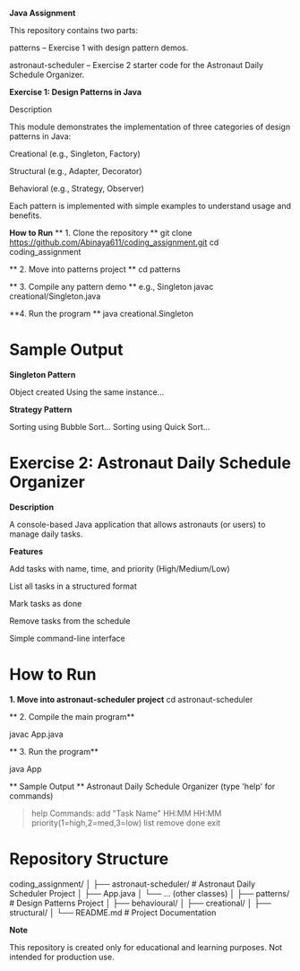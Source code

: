 **Java Assignment**

This repository contains two parts:

patterns – Exercise 1 with design pattern demos.

astronaut-scheduler – Exercise 2 starter code for the Astronaut Daily Schedule Organizer.

**Exercise 1: Design Patterns in Java**

Description

This module demonstrates the implementation of three categories of design patterns in Java:

Creational (e.g., Singleton, Factory)

Structural (e.g., Adapter, Decorator)

Behavioral (e.g., Strategy, Observer)

Each pattern is implemented with simple examples to understand usage and benefits.

**How to Run**
** 1. Clone the repository **
git clone https://github.com/Abinaya611/coding_assignment.git
cd coding_assignment

** 2. Move into patterns project **
cd patterns

** 3. Compile any pattern demo **
e.g., Singleton
javac creational/Singleton.java

**4. Run the program **
java creational.Singleton

# Sample Output

**Singleton Pattern**

Object created
Using the same instance...


**Strategy Pattern**

Sorting using Bubble Sort...
Sorting using Quick Sort...

# Exercise 2: Astronaut Daily Schedule Organizer
**Description**

A console-based Java application that allows astronauts (or users) to manage daily tasks.

**Features**

Add tasks with name, time, and priority (High/Medium/Low)

List all tasks in a structured format

Mark tasks as done

Remove tasks from the schedule

Simple command-line interface

# How to Run
**1. Move into astronaut-scheduler project**
cd astronaut-scheduler

** 2. Compile the main program**

javac App.java

** 3. Run the program**

java App

** Sample Output **
Astronaut Daily Schedule Organizer (type 'help' for commands)

> help
Commands:
  add "Task Name" HH:MM HH:MM priority(1=high,2=med,3=low)
  list
  remove <Task Name>
  done <Task Name>
  exit

# Repository Structure
coding_assignment/
│
├── astronaut-scheduler/       # Astronaut Daily Scheduler Project
│   ├── App.java
│   └── ... (other classes)
│
├── patterns/                  # Design Patterns Project
│   ├── behavioural/
│   ├── creational/
│   ├── structural/
│
└── README.md                  # Project Documentation

 **Note**

This repository is created only for educational and learning purposes.
Not intended for production use.
